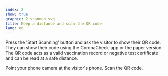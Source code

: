 ```yaml
---
index: 2
show: true
graphic: 2_scannen.svg
title: Keep a distance and scan the QR code
lang: en
---
```

Press the 'Start Scanning' button and ask the visitor to show their QR code. They can show their code using the CoronaCheck-app or the paper version. The QR code acts as a valid vaccination record or negative test certificate and can be read at a safe distance. 

Point your phone camera at the visitor's phone. Scan the QR code.
